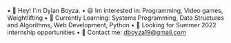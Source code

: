 • 👋 Hey! I'm Dylan Boyza.
• 😃 Im interested in: Programming, Video games, Weightlifting
• 🧠 Currently Learning: Systems Programming, Data Structures and Algorithms, Web Development, Python
• 👀 Looking for Summer 2022 internship opportunities
• 📝 Contact me: dboyza19@gmail.com
